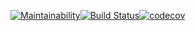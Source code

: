 [![Maintainability](https://api.codeclimate.com/v1/badges/4614a71ccc5d827ca866/maintainability)](https://codeclimate.com/github/vikzh/class-trees/maintainability)[![Build Status](https://travis-ci.org/vikzh/class-trees.svg?branch=master)](https://travis-ci.org/vikzh/class-trees)[![codecov](https://codecov.io/gh/vikzh/class-trees/branch/master/graph/badge.svg)](https://codecov.io/gh/vikzh/class-trees)